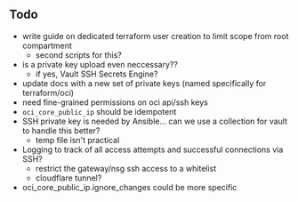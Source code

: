 
## Todo

- write guide on dedicated terraform user creation to limit scope from root compartment
    - second scripts for this?
- is a private key upload even neccessary??
    - if yes, Vault SSH Secrets Engine?
- update docs with a new set of private keys (named specifically for terraform/oci)
- need fine-grained permissions on oci api/ssh keys
- `oci_core_public_ip` should be idempotent
- SSH private key is needed by Ansible... can we use a collection for vault to handle this better?
    - temp file isn't practical
- Logging to track of all access attempts and successful connections via SSH?
    - restrict the gateway/nsg ssh access to a whitelist
    - cloudflare tunnel? 
- oci_core_public_ip.ignore_changes could be more specific
